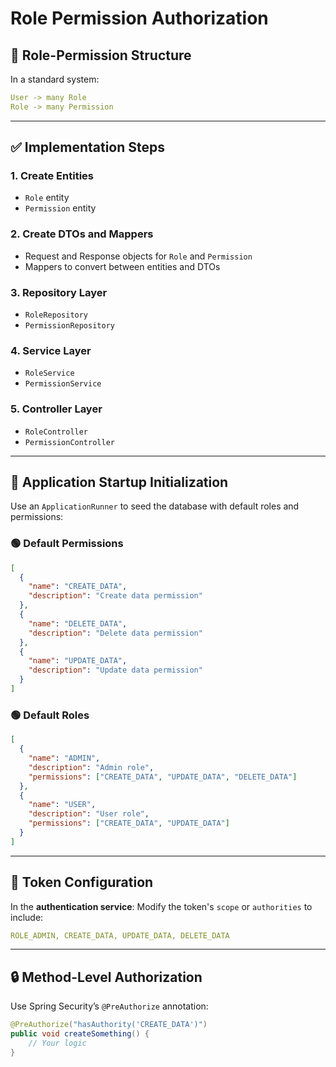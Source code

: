# Role Permission Authorization

## 📌 Role-Permission Structure

In a standard system:

```yaml
User -> many Role
Role -> many Permission
```


---

## ✅ Implementation Steps

### 1. Create Entities
- `Role` entity
- `Permission` entity

### 2. Create DTOs and Mappers
- Request and Response objects for `Role` and `Permission`
- Mappers to convert between entities and DTOs

### 3. Repository Layer
- `RoleRepository`
- `PermissionRepository`

### 4. Service Layer
- `RoleService`
- `PermissionService`

### 5. Controller Layer
- `RoleController`
- `PermissionController`

---

## 🚀 Application Startup Initialization

Use an `ApplicationRunner` to seed the database with default roles and permissions:

### 🟢 Default Permissions

```json
[
  {
    "name": "CREATE_DATA",
    "description": "Create data permission"
  },
  {
    "name": "DELETE_DATA",
    "description": "Delete data permission"
  },
  {
    "name": "UPDATE_DATA",
    "description": "Update data permission"
  }
]
```

### 🟢 Default Roles

```json
[
  {
    "name": "ADMIN",
    "description": "Admin role",
    "permissions": ["CREATE_DATA", "UPDATE_DATA", "DELETE_DATA"]
  },
  {
    "name": "USER",
    "description": "User role",
    "permissions": ["CREATE_DATA", "UPDATE_DATA"]
  }
]
```

---

## 🔐 Token Configuration
In the **authentication service**:
Modify the token's `scope` or `authorities` to include:
```yaml
ROLE_ADMIN, CREATE_DATA, UPDATE_DATA, DELETE_DATA
```

---

## 🔒 Method-Level Authorization

Use Spring Security’s `@PreAuthorize` annotation:

```java
@PreAuthorize("hasAuthority('CREATE_DATA')")
public void createSomething() {
    // Your logic
}
```
